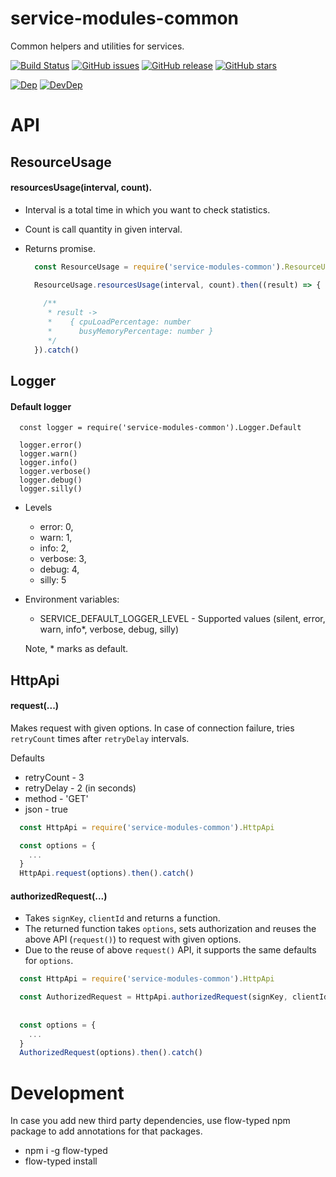 # service-modules-common
Common helpers and utilities for services.

[![Build Status](https://travis-ci.org/renderforest/service-modules-common.svg?branch=master)](https://travis-ci.org/renderforest/service-modules-common)
[![GitHub issues](https://img.shields.io/github/issues/renderforest/service-modules-common.svg)](https://github.com/renderforest/service-modules-common/issues)
[![GitHub release](https://img.shields.io/github/release/renderforest/service-modules-common.svg)](https://github.com/renderforest/service-modules-common/releases)
[![GitHub stars](https://img.shields.io/github/stars/renderforest/service-modules-common.svg)](https://github.com/renderforest/service-modules-common/stargazers)

[![Dep](https://img.shields.io/david/renderforest/service-modules-common.svg)](https://david-dm.org/renderforest/service-modules-common)
[![DevDep](https://img.shields.io/david/dev/renderforest/service-modules-common.svg)](https://david-dm.org/renderforest/service-modules-common?type=dev)

# API 
 
## ResourceUsage

#### resourcesUsage(interval, count). 

* Interval is a total time in which you want to check statistics. 
* Count is call quantity in given interval. 
* Returns promise.

  ``` javascript
    const ResourceUsage = require('service-modules-common').ResourceUsage
  
    ResourceUsage.resourcesUsage(interval, count).then((result) => {
      
      /**
       * result -> 
       *    { cpuLoadPercentage: number
       *      busyMemoryPercentage: number }
       */
    }).catch() 
  ```
 
## Logger

#### Default logger
  ```$xslt
    const logger = require('service-modules-common').Logger.Default
    
    logger.error()
    logger.warn()
    logger.info()
    logger.verbose()
    logger.debug()
    logger.silly()
  ```    
  
* Levels
   - error: 0,
   - warn: 1,
   - info: 2,
   - verbose: 3,
   - debug: 4,
   - silly: 5  
  
 
* Environment variables:
    - SERVICE_DEFAULT_LOGGER_LEVEL - Supported values (silent, error, warn, info*, verbose, debug, silly)

  Note, * marks as default.


## HttpApi

#### request(...)

Makes request with given options. In case of connection failure, tries `retryCount` times after `retryDelay` intervals.
 
Defaults
 * retryCount - 3
 * retryDelay - 2 (in seconds)
 * method - 'GET'
 * json - true
 
  ``` javascript
    const HttpApi = require('service-modules-common').HttpApi
  
    const options = {
      ...
    }
    HttpApi.request(options).then().catch() 
  ```

#### authorizedRequest(...)

 * Takes `signKey`, `clientId` and returns a function.
 * The returned function takes `options`, sets authorization and reuses the above API (`request()`) to request with given
 options.
 * Due to the reuse of above `request()` API, it supports the same defaults for `options`.
 
  ``` javascript
    const HttpApi = require('service-modules-common').HttpApi

    const AuthorizedRequest = HttpApi.authorizedRequest(signKey, clientId)
    
    
    const options = {
      ...
    }
    AuthorizedRequest(options).then().catch()
  ```
  
# Development
In case you add new third party dependencies, use flow-typed npm package to add annotations for that packages.
 * npm i -g flow-typed
 * flow-typed install

